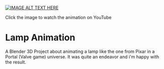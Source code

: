 [![IMAGE ALT TEXT HERE](https://img.youtube.com/vi/wdxUJ5y4CPo/0.jpg)](https://www.youtube.com/watch?v=wdxUJ5y4CPo)

Click the image to watch the animation on YouTube
# Lamp Animation
A Blender 3D Project about animating a lamp like the one from Pixar in a Portal (Valve game) universe. It was quite an endeavor and i'm happy with the result.
